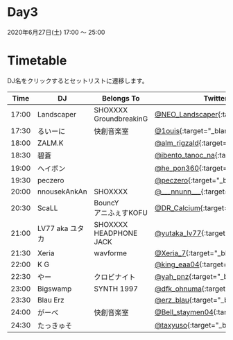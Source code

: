 # Day3

2020年6月27日(土) 17:00 ～ 25:00

# Timetable
DJ名をクリックするとセットリストに遷移します。

| Time  | DJ | Belongs To | Twitter |
| ------ | ------ | ------ | ------ |
| 17:00 | Landscaper | SHOXXXX <br> GroundbreakinG  | [@NEO_Landscaper](https://twitter.com/NEO_Landscaper){:target="_blank"}  |
| 17:30 | るいーに | 快創音楽室 | [@1ouis](https://twitter.com/1ouis){:target="_blank"}  |
| 18:00 | ZALM.K |  | [@alm_rigzald](https://twitter.com/alm_rigzald){:target="_blank"}  |
| 18:30 | 碧蒼 | | [@ibento_tanoc_na](https://twitter.com/ibento_tanoc_na){:target="_blank"}  |
| 19:00 | ヘイボン |  | [@he_pon360](https://twitter.com/he_pon360){:target="_blank"}  |
| 19:30 | peczero |  | [@peczero](https://twitter.com/peczero){:target="_blank"}  |
| 20:00 | nnousekAnkAn | SHOXXXX | [@\_\_\_nnunn\_\_\_](https://twitter.com/___nnunn___){:target="_blank"}  |
| 20:30 | ScaLL | BouncY <br> アニふぇすKOFU | [@DR_Calcium](https://twitter.com/DR_Calcium){:target="_blank"}  |
| 21:00 | LV77 aka ユタカ | SHOXXXX <br> HEADPHONE JACK | [@yutaka_lv77](https://twitter.com/yutaka_lv77){:target="_blank"} |
| 21:30 | Xeria | wavforme | [@Xeria_7](https://twitter.com/Xeria_7){:target="_blank"}  |
| 22:00 | K G | | [@king_eaa04](https://twitter.com/king_eaa04){:target="_blank"}  |
| 22:30 | やー | クロビナイト | [@yah_pnz](https://twitter.com/yah_pnz){:target="_blank"}  |
| 23:00 | Bigswamp | SYNTH 1997　| [@dfk_ohnuma](https://twitter.com/dfk_ohnuma){:target="_blank"}  |
| 23:30 | Blau Erz | | [@erz_blau](https://twitter.com/erz_blau){:target="_blank"}  |
| 24:00 | がーべ | 快創音楽室 | [@Bell_staymen04](https://twitter.com/Bell_staymen04){:target="_blank"}  |
| 24:30 | たっきゅそ | | [@taxyuso](https://twitter.com/taxyuso){:target="_blank"}  |
